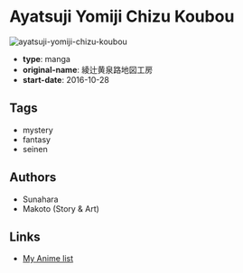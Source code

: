 # Ayatsuji Yomiji Chizu Koubou

![ayatsuji-yomiji-chizu-koubou](https://cdn.myanimelist.net/images/manga/2/203920.jpg)

-   **type**: manga
-   **original-name**: 綾辻黄泉路地図工房
-   **start-date**: 2016-10-28

## Tags

-   mystery
-   fantasy
-   seinen

## Authors

-   Sunahara
-   Makoto (Story & Art)

## Links

-   [My Anime list](https://myanimelist.net/manga/111137/Ayatsuji_Yomiji_Chizu_Koubou)

